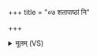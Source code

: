 +++
title = "०७ शतापाष्ठां नि"

+++
<details><summary>मूलम् (VS)</summary>

श॒तापा॑ष्ठां॒ नि गि॑रति॒ तां न श॑क्नोति निः॒खिद॑न्। अन्नं॒ यो ब्र॒ह्मणां॑ म॒ल्वः स्वा॒द्व१॒॑द्मीति॒ मन्य॑ते ॥
</details>